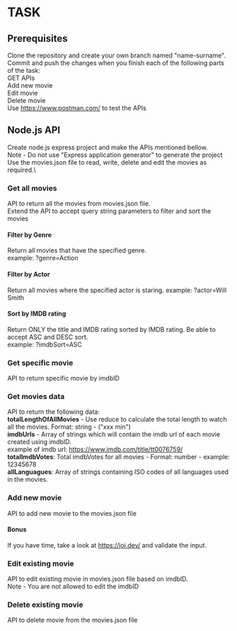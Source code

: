 # TASK

## Prerequisites

Clone the repository and create your own branch named "name-surname".\
Commit and push the changes when you finish each of the following parts of the task:\
GET APIs\
Add new movie\
Edit movie\
Delete movie\
Use https://www.postman.com/ to test the APIs

## Node.js API

Create node.js express project and make the APIs mentioned bellow.\
Note - Do not use "Express application generator" to generate the project\
Use the movies.json file to read, write, delete and edit the movies as required.\

### Get all movies

API to return all the movies from movies.json file.\
Extend the API to accept query string parameters to filter and sort the movies

#### Filter by Genre

Return all movies that have the specified genre.\
example: ?genre=Action

#### Filter by Actor

Return all movies where the specified actor is staring.
example: ?actor=Will Smith

#### Sort by IMDB rating

Return ONLY the title and IMDB rating sorted by IMDB rating. Be able to accept ASC and DESC sort.\
example: ?imdbSort=ASC

### Get specific movie

API to return specific movie by imdbID

### Get movies data

API to return the following data:\
**totalLengthOfAllMovies** - Use reduce to calculate the total length to watch all the movies. Format: string - ("xxx min")\
**imdbUrls** - Array of strings which will contain the imdb url of each movie created using imdbID.\
example of imdb url: https://www.imdb.com/title/tt0076759/ \
**totalImdbVotes**: Total imdbVotes for all movies - Format: number - example: 12345678\
**allLanguagues**: Array of strings containing ISO codes of all languages used in the movies.

### Add new movie

API to add new movie to the movies.json file

#### Bonus

If you have time, take a look at https://joi.dev/ and validate the input.

### Edit existing movie

API to edit existing movie in movies.json file based on imdbID.\
Note - You are not allowed to edit the imdbID

### Delete existing movie

API to delete movie from the movies.json file
